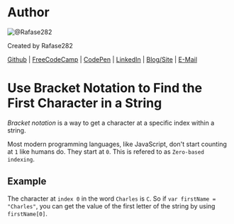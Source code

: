 # Author
![@Rafase282](https://avatars0.githubusercontent.com/Rafase282?&s=128)

Created by Rafase282

[Github](https://github.com/Rafase282) | [FreeCodeCamp](http://www.freecodecamp.com/rafase282) | [CodePen](http://codepen.io/Rafase282/) | [LinkedIn](https://www.linkedin.com/in/rafase282) | [Blog/Site](https://rafase282.wordpress.com/) | [E-Mail](mailto:rafase282@gmail.com)

# Use Bracket Notation to Find the First Character in a String
_Bracket notation_ is a way to get a character at a specific index within a string.

Most modern programming languages, like JavaScript, don't start counting at `1` like humans do. They start at `0`. This is refered to as `Zero-based indexing`.

## Example

The character at `index 0` in the word `Charles` is `C`. So if `var firstName = "Charles"`, you can get the value of the first letter of the string by using `firstName[0]`.
